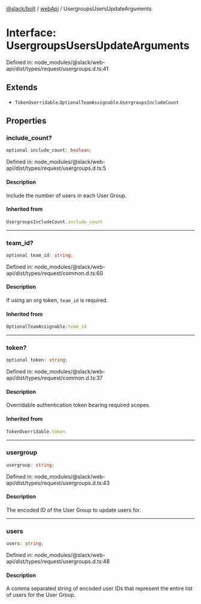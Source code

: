 [@slack/bolt](../../../../index.md) / [webApi](../index.md) / UsergroupsUsersUpdateArguments

# Interface: UsergroupsUsersUpdateArguments

Defined in: node\_modules/@slack/web-api/dist/types/request/usergroups.d.ts:41

## Extends

- `TokenOverridable`.`OptionalTeamAssignable`.`UsergroupsIncludeCount`

## Properties

### include\_count?

```ts
optional include_count: boolean;
```

Defined in: node\_modules/@slack/web-api/dist/types/request/usergroups.d.ts:5

#### Description

Include the number of users in each User Group.

#### Inherited from

```ts
UsergroupsIncludeCount.include_count
```

***

### team\_id?

```ts
optional team_id: string;
```

Defined in: node\_modules/@slack/web-api/dist/types/request/common.d.ts:60

#### Description

If using an org token, `team_id` is required.

#### Inherited from

```ts
OptionalTeamAssignable.team_id
```

***

### token?

```ts
optional token: string;
```

Defined in: node\_modules/@slack/web-api/dist/types/request/common.d.ts:37

#### Description

Overridable authentication token bearing required scopes.

#### Inherited from

```ts
TokenOverridable.token
```

***

### usergroup

```ts
usergroup: string;
```

Defined in: node\_modules/@slack/web-api/dist/types/request/usergroups.d.ts:43

#### Description

The encoded ID of the User Group to update users for.

***

### users

```ts
users: string;
```

Defined in: node\_modules/@slack/web-api/dist/types/request/usergroups.d.ts:48

#### Description

A comma separated string of encoded user IDs that represent the entire list of users for
the User Group.
